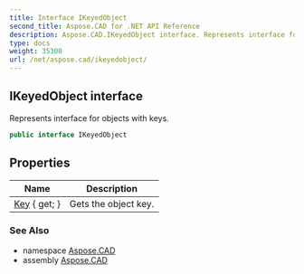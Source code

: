 ```yaml
---
title: Interface IKeyedObject
second_title: Aspose.CAD for .NET API Reference
description: Aspose.CAD.IKeyedObject interface. Represents interface for objects with keys
type: docs
weight: 35300
url: /net/aspose.cad/ikeyedobject/
---
```

## IKeyedObject interface

Represents interface for objects with keys.

```csharp
public interface IKeyedObject
```

## Properties

| Name | Description |
| --- | --- |
| [Key](../../aspose.cad/ikeyedobject/key/) { get; } | Gets the object key. |

### See Also

* namespace [Aspose.CAD](../../aspose.cad/)
* assembly [Aspose.CAD](../../)



